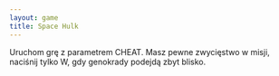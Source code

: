 ```yaml
---
layout: game
title: Space Hulk
---
```


Uruchom grę z parametrem CHEAT. Masz pewne zwycięstwo w misji, 
naciśnij 
tylko W, gdy genokrady podejdą zbyt blisko.
